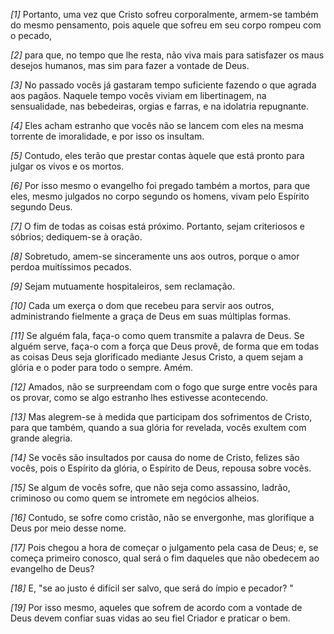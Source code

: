 *[1]* Portanto, uma vez que Cristo sofreu corporalmente, armem-se também do mesmo pensamento, pois aquele que sofreu em seu corpo rompeu com o pecado,

*[2]* para que, no tempo que lhe resta, não viva mais para satisfazer os maus desejos humanos, mas sim para fazer a vontade de Deus.

*[3]* No passado vocês já gastaram tempo suficiente fazendo o que agrada aos pagãos. Naquele tempo vocês viviam em libertinagem, na sensualidade, nas bebedeiras, orgias e farras, e na idolatria repugnante.

*[4]* Eles acham estranho que vocês não se lancem com eles na mesma torrente de imoralidade, e por isso os insultam.

*[5]* Contudo, eles terão que prestar contas àquele que está pronto para julgar os vivos e os mortos.

*[6]* Por isso mesmo o evangelho foi pregado também a mortos, para que eles, mesmo julgados no corpo segundo os homens, vivam pelo Espírito segundo Deus.

*[7]* O fim de todas as coisas está próximo. Portanto, sejam criteriosos e sóbrios; dediquem-se à oração.

*[8]* Sobretudo, amem-se sinceramente uns aos outros, porque o amor perdoa muitíssimos pecados.

*[9]* Sejam mutuamente hospitaleiros, sem reclamação.

*[10]* Cada um exerça o dom que recebeu para servir aos outros, administrando fielmente a graça de Deus em suas múltiplas formas.

*[11]* Se alguém fala, faça-o como quem transmite a palavra de Deus. Se alguém serve, faça-o com a força que Deus provê, de forma que em todas as coisas Deus seja glorificado mediante Jesus Cristo, a quem sejam a glória e o poder para todo o sempre. Amém.

*[12]* Amados, não se surpreendam com o fogo que surge entre vocês para os provar, como se algo estranho lhes estivesse acontecendo.

*[13]* Mas alegrem-se à medida que participam dos sofrimentos de Cristo, para que também, quando a sua glória for revelada, vocês exultem com grande alegria.

*[14]* Se vocês são insultados por causa do nome de Cristo, felizes são vocês, pois o Espírito da glória, o Espírito de Deus, repousa sobre vocês.

*[15]* Se algum de vocês sofre, que não seja como assassino, ladrão, criminoso ou como quem se intromete em negócios alheios.

*[16]* Contudo, se sofre como cristão, não se envergonhe, mas glorifique a Deus por meio desse nome.

*[17]* Pois chegou a hora de começar o julgamento pela casa de Deus; e, se começa primeiro conosco, qual será o fim daqueles que não obedecem ao evangelho de Deus?

*[18]* E, "se ao justo é difícil ser salvo, que será do ímpio e pecador? "

*[19]* Por isso mesmo, aqueles que sofrem de acordo com a vontade de Deus devem confiar suas vidas ao seu fiel Criador e praticar o bem.

